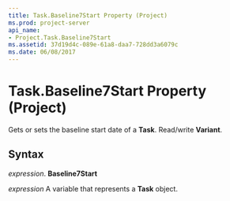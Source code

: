 ```yaml
---
title: Task.Baseline7Start Property (Project)
ms.prod: project-server
api_name:
- Project.Task.Baseline7Start
ms.assetid: 37d19d4c-089e-61a8-daa7-728dd3a6079c
ms.date: 06/08/2017
---
```



# Task.Baseline7Start Property (Project)

Gets or sets the baseline start date of a  **Task**. Read/write **Variant**.


## Syntax

 _expression_. **Baseline7Start**

 _expression_ A variable that represents a **Task** object.


